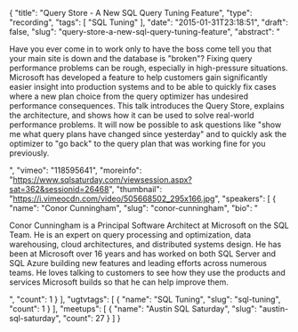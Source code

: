 {
  "title": "Query Store - A New SQL Query Tuning Feature",
  "type": "recording",
  "tags": [
    "SQL Tuning"
  ],
  "date": "2015-01-31T23:18:51",
  "draft": false,
  "slug": "query-store-a-new-sql-query-tuning-feature",
  "abstract": "<p>Have you ever come in to work only to have the boss come tell you that your main site is down and the database is \"broken\"? Fixing query performance problems can be rough, especially in high-pressure situations. Microsoft has developed a feature to help customers gain significantly easier insight into production systems and to be able to quickly fix cases where a new plan choice from the query optimizer has undesired performance consequences. This talk introduces the Query Store, explains the architecture, and shows how it can be used to solve real-world performance problems. It will now be possible to ask questions like \"show me what query plans have changed since yesterday\" and to quickly ask the optimizer to \"go back\" to the query plan that was working fine for you previously.</p>",
  "vimeo": "118595641",
  "moreinfo": "https://www.sqlsaturday.com/viewsession.aspx?sat=362&sessionid=26468",
  "thumbnail": "https://i.vimeocdn.com/video/505668502_295x166.jpg",
  "speakers": [
    {
      "name": "Conor Cunningham",
      "slug": "conor-cunningham",
      "bio": "<p>Conor Cunningham is a Principal Software Architect at Microsoft on the SQL Team. He is an expert on query processing and optimization, data warehousing, cloud architectures, and distributed systems design. He has been at Microsoft over 16 years and has worked on both SQL Server and SQL Azure building new features and leading efforts across numerous teams. He loves talking to customers to see how they use the products and services Microsoft builds so that he can help improve them.</p>",
      "count": 1
    }
  ],
  "ugtvtags": [
    {
      "name": "SQL Tuning",
      "slug": "sql-tuning",
      "count": 1
    }
  ],
  "meetups": [
    {
      "name": "Austin SQL Saturday",
      "slug": "austin-sql-saturday",
      "count": 27
    }
  ]
}